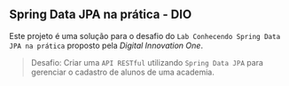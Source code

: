 ## Spring Data JPA na prática - DIO

Este projeto é uma solução para o desafio do `Lab Conhecendo Spring Data JPA na prática` proposto pela *Digital Innovation One*.

> Desafio: Criar uma `API RESTful` utilizando `Spring Data JPA` para gerenciar o cadastro de alunos de uma academia.